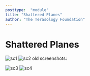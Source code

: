 ```yaml
---
posttype:  "module"  
title: "Shattered Planes"
author: "The Terasology Foundation"
---
```

Shattered Planes
=======================

![sc1](/images/updatescreen5.jpg)
![sc2](/images/updatescreen6.jpg)
old screenshots:  

![sc3](/images/updatescreen3.jpg)
![sc4](/images/updatescreen4.jpg)
